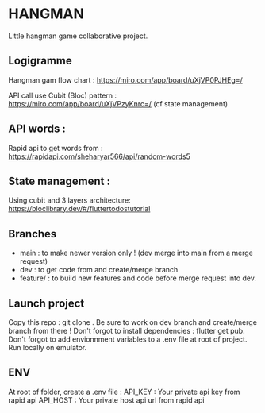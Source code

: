 # HANGMAN

Little hangman game collaborative project.

## Logigramme

Hangman gam flow chart : https://miro.com/app/board/uXjVP0PJHEg=/

API call use Cubit (Bloc) pattern : https://miro.com/app/board/uXjVPzyKnrc=/ (cf state management)

## API words :

Rapid api to get words from :
https://rapidapi.com/sheharyar566/api/random-words5

## State management :

Using cubit and 3 layers architecture:
https://bloclibrary.dev/#/fluttertodostutorial

## Branches

- main : to make newer version only ! (dev merge into main from a merge request)
- dev : to get code from and create/merge branch
- feature/<feature-name OR feature-scope> : to build new features and code before merge request into dev.

## Launch project

Copy this repo : git clone <url>.
Be sure to work on dev branch and create/merge branch from there !
Don't forgot to install dependencies : flutter get pub.
Don't forgot to add envionnment variables to a .env file at root of project.
Run locally on emulator.

## ENV

At root of folder, create a .env file :
API_KEY : Your private api key from rapid api
API_HOST : Your private host api url from rapid api

